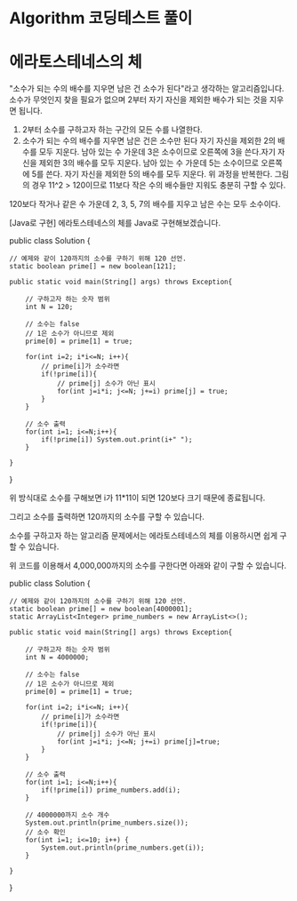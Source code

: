 # Algorithm 코딩테스트 풀이

# 에라토스테네스의 체
"소수가 되는 수의 배수를 지우면 남은 건 소수가 된다"라고 생각하는 알고리즘입니다.
소수가 무엇인지 찾을 필요가 없으며 2부터 자기 자신을 제외한 배수가 되는 것을 지우면 됩니다. 

1. 2부터 소수를 구하고자 하는 구간의 모든 수를 나열한다.
2. 소수가 되는 수의 배수를 지우면 남은 건은 소수만 된다
자기 자신을 제외한 2의 배수를 모두 지운다.
남아 있는 수 가운데 3은 소수이므로 오른쪽에 3을 쓴다.자기 자신을 제외한 3의 배수를 모두 지운다.
남아 있는 수 가운데 5는 소수이므로 오른쪽에 5를 쓴다.
자기 자신을 제외한 5의 배수를 모두 지운다.
위 과정을 반복한다.
그림의 경우 11^2 > 120이므로 11보다 작은 수의 배수들만 지워도 충분히 구할 수 있다.

120보다 작거나 같은 수 가운데 2, 3, 5, 7의 배수를 지우고 남은 수는 모두 소수이다.


[Java로 구현]
에라토스테네스의 체를 Java로 구현해보겠습니다.

public class Solution {

	// 예제와 같이 120까지의 소수를 구하기 위해 120 선언.
	static boolean prime[] = new boolean[121];
    
    public static void main(String[] args) throws Exception{
		
        // 구하고자 하는 숫자 범위
        int N = 120;
        
        // 소수는 false
        // 1은 소수가 아니므로 제외
        prime[0] = prime[1] = true;
        
        for(int i=2; i*i<=N; i++){
        	// prime[i]가 소수라면
            if(!prime[i]){
            	// prime[j] 소수가 아닌 표시
            	for(int j=i*i; j<=N; j+=i) prime[j] = true;                
            }        
        }    
        
        // 소수 출력
        for(int i=1; i<=N;i++){
        	if(!prime[i]) System.out.print(i+" ");        
        }
        
    }
}
 

위 방식대로 소수를 구해보면 i가 11*11이 되면 120보다 크기 때문에 종료됩니다.

그리고 소수를 출력하면 120까지의 소수를 구할 수 있습니다.

 

소수를 구하고자 하는 알고리즘 문제에서는 에라토스테네스의 체를 이용하시면 쉽게 구할 수 있습니다.

 

위 코드를 이용해서 4,000,000까지의 소수를 구한다면 아래와 같이 구할 수 있습니다.

 

public class Solution {

	// 예제와 같이 120까지의 소수를 구하기 위해 120 선언.
	static boolean prime[] = new boolean[4000001];
	static ArrayList<Integer> prime_numbers = new ArrayList<>();
    
    public static void main(String[] args) throws Exception{
		
		// 구하고자 하는 숫자 범위
        int N = 4000000;
        
        // 소수는 false
        // 1은 소수가 아니므로 제외
        prime[0] = prime[1] = true;
        
        for(int i=2; i*i<=N; i++){
        	// prime[i]가 소수라면
            if(!prime[i]){
            	// prime[j] 소수가 아닌 표시
            	for(int j=i*i; j<=N; j+=i) prime[j]=true;                
            }        
        }    
        
        // 소수 출력
        for(int i=1; i<=N;i++){
        	if(!prime[i]) prime_numbers.add(i);     
        }
        
        // 4000000까지 소수 개수
        System.out.println(prime_numbers.size());
        // 소수 확인 
        for(int i=1; i<=10; i++) {
        	System.out.println(prime_numbers.get(i));
        }
        
    }
}
